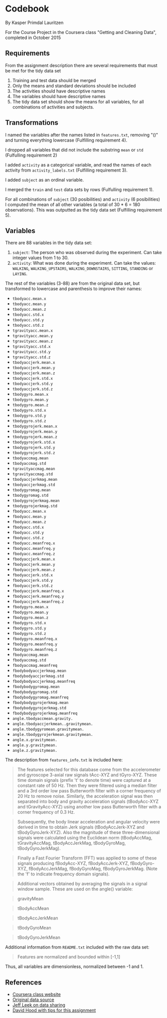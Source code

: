 # Codebook
By Kasper Primdal Lauritzen

For the Course Project in the Coursera class "Getting and Cleaning Data", completed in October 2015

## Requirements
From the assignment description there are several requirements that must be met for the tidy data set

1. Training and test data should be merged
2. Only the means and standard deviations should be included
3. The activities should have descriptive names
4. The variables should have descriptive names
5. The tidy data set should show the means for all variables, for all combinations of activities and subjects. 

## Transformations
I named the variables after the names listed in `features.txt`, removing "()" and turning everything lowercase (Fulfilling requirement 4).

I dropped all variables that did not include the substring `mean` or `std` (Fulfulling requirement 2)

I added `activity` as a categorical variable, and read the names of each activity from `activity_labels.txt` (Fulfilling requirement 3).

I added `subject` as an ordinal variable. 

I merged the `train` and `test` data sets by rows (Fulfulling requirement 1).

For all combinations of `subject` (30 posibilities) and `activity` (6 posibilities) I computed the mean of all other variables (a total of 30 * 6 = 180 observations). This was outputted as the tidy data set (Fulfilling requirement 5).

## Variables
There are 88 variables in the tidy data set:

1. `subject`: The person who was observed during the experiment. Can take integer values from 1 to 30.
2. `activity`: What was done during the experiment. Can take the values: `WALKING`, `WALKING_UPSTAIRS`, `WALKING_DOWNSTAIRS`, `SITTING`, `STANDING` or `LAYING`.

The rest of the variables (3-88) are from the original data set, but transformed to lowercase and parenthesis to improve their names:

- `tbodyacc.mean.x`                     
- `tbodyacc.mean.y`                     
- `tbodyacc.mean.z`                     
- `tbodyacc.std.x`                      
- `tbodyacc.std.y`                      
- `tbodyacc.std.z`                      
- `tgravityacc.mean.x`                  
- `tgravityacc.mean.y`                  
- `tgravityacc.mean.z`                  
- `tgravityacc.std.x`                   
- `tgravityacc.std.y`                   
- `tgravityacc.std.z`                   
- `tbodyaccjerk.mean.x`                 
- `tbodyaccjerk.mean.y`                 
- `tbodyaccjerk.mean.z`                 
- `tbodyaccjerk.std.x`                  
- `tbodyaccjerk.std.y`                  
- `tbodyaccjerk.std.z`                  
- `tbodygyro.mean.x`                    
- `tbodygyro.mean.y`                    
- `tbodygyro.mean.z`                    
- `tbodygyro.std.x`                     
- `tbodygyro.std.y`                     
- `tbodygyro.std.z`                     
- `tbodygyrojerk.mean.x`                
- `tbodygyrojerk.mean.y`                
- `tbodygyrojerk.mean.z`                
- `tbodygyrojerk.std.x`                 
- `tbodygyrojerk.std.y`                 
- `tbodygyrojerk.std.z`                 
- `tbodyaccmag.mean`                    
- `tbodyaccmag.std`                     
- `tgravityaccmag.mean`                 
- `tgravityaccmag.std`                  
- `tbodyaccjerkmag.mean`                
- `tbodyaccjerkmag.std`                 
- `tbodygyromag.mean`                   
- `tbodygyromag.std`                    
- `tbodygyrojerkmag.mean`               
- `tbodygyrojerkmag.std`                
- `fbodyacc.mean.x`                     
- `fbodyacc.mean.y`                     
- `fbodyacc.mean.z`                     
- `fbodyacc.std.x`                      
- `fbodyacc.std.y`                      
- `fbodyacc.std.z`                      
- `fbodyacc.meanfreq.x`                 
- `fbodyacc.meanfreq.y`                 
- `fbodyacc.meanfreq.z`                 
- `fbodyaccjerk.mean.x`                 
- `fbodyaccjerk.mean.y`                 
- `fbodyaccjerk.mean.z`                 
- `fbodyaccjerk.std.x`                  
- `fbodyaccjerk.std.y`                  
- `fbodyaccjerk.std.z`                  
- `fbodyaccjerk.meanfreq.x`             
- `fbodyaccjerk.meanfreq.y`             
- `fbodyaccjerk.meanfreq.z`             
- `fbodygyro.mean.x`                    
- `fbodygyro.mean.y`                    
- `fbodygyro.mean.z`                    
- `fbodygyro.std.x`                     
- `fbodygyro.std.y`                     
- `fbodygyro.std.z`                     
- `fbodygyro.meanfreq.x`                
- `fbodygyro.meanfreq.y`                
- `fbodygyro.meanfreq.z`                
- `fbodyaccmag.mean`                    
- `fbodyaccmag.std`                     
- `fbodyaccmag.meanfreq`                
- `fbodybodyaccjerkmag.mean`            
- `fbodybodyaccjerkmag.std`             
- `fbodybodyaccjerkmag.meanfreq`        
- `fbodybodygyromag.mean`               
- `fbodybodygyromag.std`                
- `fbodybodygyromag.meanfreq`           
- `fbodybodygyrojerkmag.mean`           
- `fbodybodygyrojerkmag.std`            
- `fbodybodygyrojerkmag.meanfreq`       
- `angle.tbodyaccmean.gravity.`         
- `angle.tbodyaccjerkmean..gravitymean.`
- `angle.tbodygyromean.gravitymean.`    
- `angle.tbodygyrojerkmean.gravitymean.`
- `angle.x.gravitymean.`                
- `angle.y.gravitymean.`                
- `angle.z.gravitymean.` 

The description from `features_info.txt` is included here:

> The features selected for this database come from the accelerometer and gyroscope 3-axial raw signals tAcc-XYZ and tGyro-XYZ. These time domain signals (prefix 't' to denote time) were captured at a constant rate of 50 Hz. Then they were filtered using a median filter and a 3rd order low pass Butterworth filter with a corner frequency of 20 Hz to remove noise. Similarly, the acceleration signal was then separated into body and gravity acceleration signals (tBodyAcc-XYZ and tGravityAcc-XYZ) using another low pass Butterworth filter with a corner frequency of 0.3 Hz. 

>Subsequently, the body linear acceleration and angular velocity were derived in time to obtain Jerk signals (tBodyAccJerk-XYZ and tBodyGyroJerk-XYZ). Also the magnitude of these three-dimensional signals were calculated using the Euclidean norm (tBodyAccMag, tGravityAccMag, tBodyAccJerkMag, tBodyGyroMag, tBodyGyroJerkMag). 

>Finally a Fast Fourier Transform (FFT) was applied to some of these signals producing fBodyAcc-XYZ, fBodyAccJerk-XYZ, fBodyGyro-XYZ, fBodyAccJerkMag, fBodyGyroMag, fBodyGyroJerkMag. (Note the 'f' to indicate frequency domain signals). 

>Additional vectors obtained by averaging the signals in a signal window sample. These are used on the angle() variable:

>gravityMean

>tBodyAccMean

>tBodyAccJerkMean

>tBodyGyroMean

>tBodyGyroJerkMean

Additional information from `README.txt` included with the raw data set:

> Features are normalized and bounded within [-1,1]

Thus, all variables are dimensionless, normalized between -1 and 1. 

## References
- [Coursera class website](https://class.coursera.org/getdata-033/)
- [Original data source](http://archive.ics.uci.edu/ml/datasets/Human+Activity+Recognition+Using+Smartphones)
- [Jeff Leek on data sharing](https://github.com/jtleek/datasharing)
- [David Hood with tips for this assignment](https://thoughtfulbloke.wordpress.com/2015/09/09/getting-and-cleaning-the-assignment/)
              
